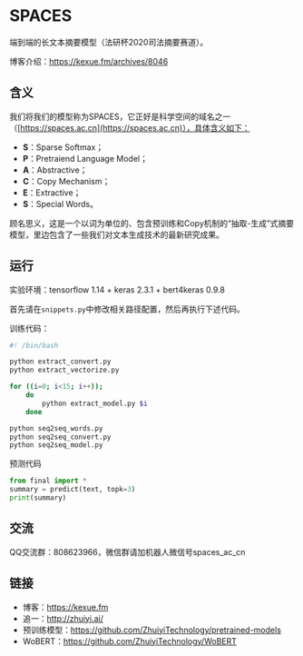 # SPACES
端到端的长文本摘要模型（法研杯2020司法摘要赛道）。

博客介绍：https://kexue.fm/archives/8046

## 含义

我们将我们的模型称为SPACES，它正好是科学空间的域名之一（[https://spaces.ac.cn](https://spaces.ac.cn)），具体含义如下：
- **S**：Sparse Softmax；
- **P**：Pretraiend Language Model；
- **A**：Abstractive；
- **C**：Copy Mechanism；
- **E**：Extractive；
- **S**：Special Words。

顾名思义，这是一个以词为单位的、包含预训练和Copy机制的“抽取-生成”式摘要模型，里边包含了一些我们对文本生成技术的最新研究成果。

## 运行

实验环境：tensorflow 1.14 + keras 2.3.1 + bert4keras 0.9.8

首先请在`snippets.py`中修改相关路径配置，然后再执行下述代码。

训练代码：
```bash
#! /bin/bash

python extract_convert.py
python extract_vectorize.py

for ((i=0; i<15; i++));
    do
        python extract_model.py $i
    done

python seq2seq_words.py
python seq2seq_convert.py
python seq2seq_model.py
```

预测代码
```python
from final import *
summary = predict(text, topk=3)
print(summary)
```

## 交流

QQ交流群：808623966，微信群请加机器人微信号spaces_ac_cn

## 链接

- 博客：https://kexue.fm
- 追一：http://zhuiyi.ai/
- 预训练模型：https://github.com/ZhuiyiTechnology/pretrained-models
- WoBERT：https://github.com/ZhuiyiTechnology/WoBERT
